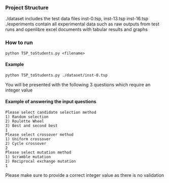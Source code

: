 ### Project Structure

./dataset includes the test data files inst-0.tsp, inst-13.tsp inst-16.tsp
./experiments contain all experimental data such as raw outputs from test runs and openlibre excel documents with tabular results and graphs

### How to run

```
python TSP_toStudents.py <filename>
```

#### Example

```
python TSP_toStudents.py ./dataset/inst-0.tsp
```

You will be presented with the following 3 questions which require an integer value

#### Example of answering the input questions

```
Please select candidate selection method
1) Random selection
2) Roulette Wheel
3) Best and second best
1
Please select crossover method
1) Uniform crossover
2) Cycle crossover
2
Please select mutation method
1) Scramble mutation
2) Reciprocal exchange mutation
1
```

Please make sure to provide a correct integer value as there is no validation

